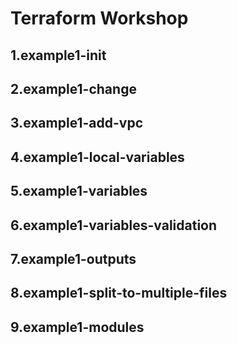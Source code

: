 # Terraform Workshop

## 1.example1-init
## 2.example1-change
## 3.example1-add-vpc
## 4.example1-local-variables
## 5.example1-variables
## 6.example1-variables-validation
## 7.example1-outputs
## 8.example1-split-to-multiple-files
## 9.example1-modules